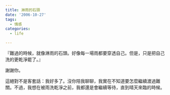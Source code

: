```yaml
---
title: 淋雨的石頭
date: '2006-10-27'
tags:
  - 情感
categories:
  - life

---
```

『難過的時候，就像淋雨的石頭。好像每一場雨都要穿透自己。但是，只是把自己洗的更乾淨罷了。』  
  
謝謝你。  
  
這絕對不是客套話：我好多了。沒你陪我聊聊，我實在不知道要怎麼繼續渡過難關。不過，我想在被雨洗乾淨之前，我都還是會繼續等待，直到晴天來臨的時候。